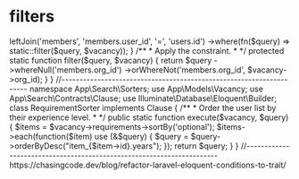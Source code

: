 # filters

<!-- Contenuto migrato da _docs/filters.txt -->

<?php
//https://itnext.io/how-i-designed-and-built-lumenos-recruitment-search-engine-d8918b3500
namespace App\Search\Filters;
use App\Models\Vacancy;
use App\Search\Contracts\Clause;
use Illuminate\Database\Eloquent\Builder;
class MemberFilter implements Clause
{
    /**
     * Exclude members of the vacancy's organization.
     *
     */
    public static function execute($vacancy, $query)
    {
       return $query
         ->leftJoin('members', 'members.user_id', '=', 'users.id')
         ->where(fn($query) => static::filter($query, $vacancy));
    }
    /**
     * Apply the constraint.
     *
     */
    protected static function filter($query, $vacancy)
    {
        return $query
          ->whereNull('members.org_id')
          ->orWhereNot('members.org_id', $vacancy->org_id);
    }
}

//--------------------------------------------------------------------

namespace App\Search\Sorters;
use App\Models\Vacancy;
use App\Search\Contracts\Clause;
use Illuminate\Database\Eloquent\Builder;
class RequirementSorter implements Clause
{
    /**
     * Order the user list by their experience level.
     *
     */
    public static function execute($vacancy, $query)
    {
        $items = $vacancy->requirements->sortBy('optional');
        $items->each(function($item) use (&$query) {
            $query = $query->orderByDesc("item_{$item->id}.years");
        });
        return $query;
    }
}

//----------------------------------------------------------------------


https://chasingcode.dev/blog/refactor-laravel-eloquent-conditions-to-trait/


